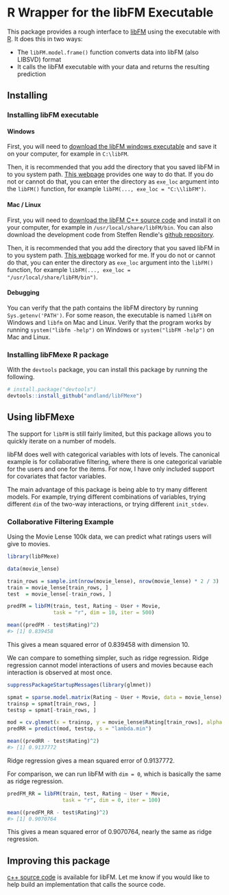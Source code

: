 <!-- README.md is generated from README.Rmd. Please edit that file -->
R Wrapper for the libFM Executable
==================================

This package provides a rough interface to [libFM](http://www.libfm.org/) using the executable with [R](https://www.r-project.org/). It does this in two ways:

-   The `libFM.model.frame()` function converts data into libFM (also LIBSVD) format
-   It calls the libFM executable with your data and returns the resulting prediction

Installing
----------

### Installing libFM executable

#### Windows

First, you will need to [download the libFM windows executable](http://www.libfm.org/#download) and save it on your computer, for example in `C:\libFM`.

Then, it is recommended that you add the directory that you saved libFM in to you system path. [This webpage](https://msdn.microsoft.com/en-us/library/office/ee537574(v=office.14).aspx) provides one way to do that. If you do not or cannot do that, you can enter the directory as `exe_loc` argument into the `libFM()` function, for example `libFM(..., exe_loc = "C:\\libFM")`.

#### Mac / Linux

First, you will need to [download the libFM C++ source code](http://www.libfm.org/#download) and install it on your computer, for example in `/usr/local/share/libFM/bin`. You can also download the development code from Steffen Rendle's [github repository](https://github.com/srendle/libfm).

Then, it is recommended that you add the directory that you saved libFM in to you system path. [This webpage](http://architectryan.com/2012/10/02/add-to-the-path-on-mac-os-x-mountain-lion/) worked for me. If you do not or cannot do that, you can enter the directory as `exe_loc` argument into the `libFM()` function, for example `libFM(..., exe_loc = "/usr/local/share/libFM/bin")`.

#### Debugging

You can verify that the path contains the libFM directory by running `Sys.getenv('PATH')`. For some reason, the executable is named `libFM` on Windows and `libfm` on Mac and Linux. Verify that the program works by running `system("libfm -help")` on Windows or `system("libFM -help")` on Mac and Linux.

### Installing libFMexe R package

With the `devtools` package, you can install this package by running the following.

``` r
# install.package("devtools")
devtools::install_github("andland/libFMexe")
```

Using libFMexe
--------------

The support for `libFM` is still fairly limited, but this package allows you to quickly iterate on a number of models.

libFM does well with categorical variables with lots of levels. The canonical example is for collaborative filtering, where there is one categorical variable for the users and one for the items. For now, I have only included support for covariates that factor variables.

The main advantage of this package is being able to try many different models. For example, trying different combinations of variables, trying different `dim` of the two-way interactions, or trying different `init_stdev`.

### Collaborative Filtering Example

Using the Movie Lense 100k data, we can predict what ratings users will give to movies.

``` r
library(libFMexe)

data(movie_lense)

train_rows = sample.int(nrow(movie_lense), nrow(movie_lense) * 2 / 3)
train = movie_lense[train_rows, ]
test  = movie_lense[-train_rows, ]

predFM = libFM(train, test, Rating ~ User + Movie,
               task = "r", dim = 10, iter = 500)

mean((predFM - test$Rating)^2)
#> [1] 0.839458
```

This gives a mean squared error of 0.839458 with dimension 10.

We can compare to something simpler, such as ridge regression. Ridge regression cannot model interactions of users and movies because each interaction is observed at most once.

``` r
suppressPackageStartupMessages(library(glmnet))

spmat = sparse.model.matrix(Rating ~ User + Movie, data = movie_lense)
trainsp = spmat[train_rows, ]
testsp = spmat[-train_rows, ]

mod = cv.glmnet(x = trainsp, y = movie_lense$Rating[train_rows], alpha = 0)
predRR = predict(mod, testsp, s = "lambda.min")

mean((predRR - test$Rating)^2)
#> [1] 0.9137772
```

Ridge regression gives a mean squared error of 0.9137772.

For comparison, we can run libFM with `dim = 0`, which is basically the same as ridge regression.

``` r
predFM_RR = libFM(train, test, Rating ~ User + Movie,
                  task = "r", dim = 0, iter = 100)

mean((predFM_RR - test$Rating)^2)
#> [1] 0.9070764
```

This gives a mean squared error of 0.9070764, nearly the same as ridge regression.

Improving this package
----------------------

[c++ source code](https://github.com/srendle/libfm) is available for libFM. Let me know if you would like to help build an implementation that calls the source code.
